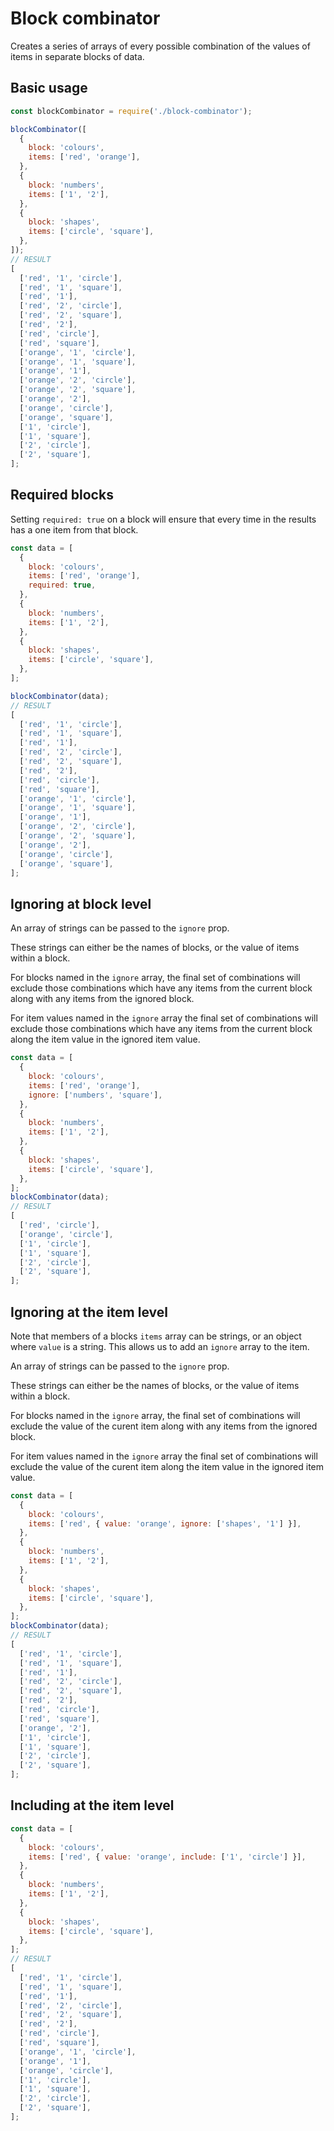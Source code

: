 # Block combinator

Creates a series of arrays of every possible combination of the values of items in separate blocks of data.

## Basic usage

```javascript
const blockCombinator = require('./block-combinator');

blockCombinator([
  {
    block: 'colours',
    items: ['red', 'orange'],
  },
  {
    block: 'numbers',
    items: ['1', '2'],
  },
  {
    block: 'shapes',
    items: ['circle', 'square'],
  },
]);
// RESULT
[
  ['red', '1', 'circle'],
  ['red', '1', 'square'],
  ['red', '1'],
  ['red', '2', 'circle'],
  ['red', '2', 'square'],
  ['red', '2'],
  ['red', 'circle'],
  ['red', 'square'],
  ['orange', '1', 'circle'],
  ['orange', '1', 'square'],
  ['orange', '1'],
  ['orange', '2', 'circle'],
  ['orange', '2', 'square'],
  ['orange', '2'],
  ['orange', 'circle'],
  ['orange', 'square'],
  ['1', 'circle'],
  ['1', 'square'],
  ['2', 'circle'],
  ['2', 'square'],
];
```

## Required blocks

Setting `required: true` on a block will ensure that every time in the results has a one item from that block.

```javascript
const data = [
  {
    block: 'colours',
    items: ['red', 'orange'],
    required: true,
  },
  {
    block: 'numbers',
    items: ['1', '2'],
  },
  {
    block: 'shapes',
    items: ['circle', 'square'],
  },
];

blockCombinator(data);
// RESULT
[
  ['red', '1', 'circle'],
  ['red', '1', 'square'],
  ['red', '1'],
  ['red', '2', 'circle'],
  ['red', '2', 'square'],
  ['red', '2'],
  ['red', 'circle'],
  ['red', 'square'],
  ['orange', '1', 'circle'],
  ['orange', '1', 'square'],
  ['orange', '1'],
  ['orange', '2', 'circle'],
  ['orange', '2', 'square'],
  ['orange', '2'],
  ['orange', 'circle'],
  ['orange', 'square'],
];
```

## Ignoring at block level

An array of strings can be passed to the `ignore` prop.

These strings can either be the names of blocks, or the value of items within a block.

For blocks named in the `ignore` array, the final set of combinations will exclude those combinations which have any items from the current block along with any items from the ignored block.

For item values named in the `ignore` array the final set of combinations will exclude those combinations which have any items from the current block along the item value in the ignored item value.

```javascript
const data = [
  {
    block: 'colours',
    items: ['red', 'orange'],
    ignore: ['numbers', 'square'],
  },
  {
    block: 'numbers',
    items: ['1', '2'],
  },
  {
    block: 'shapes',
    items: ['circle', 'square'],
  },
];
blockCombinator(data);
// RESULT
[
  ['red', 'circle'],
  ['orange', 'circle'],
  ['1', 'circle'],
  ['1', 'square'],
  ['2', 'circle'],
  ['2', 'square'],
];
```

## Ignoring at the item level

Note that members of a blocks `items` array can be strings, or an object where `value` is a string. This allows us to add an `ignore` array to the item.

An array of strings can be passed to the `ignore` prop.

These strings can either be the names of blocks, or the value of items within a block.

For blocks named in the `ignore` array, the final set of combinations will exclude the value of the curent item along with any items from the ignored block.

For item values named in the `ignore` array the final set of combinations will exclude the value of the curent item along the item value in the ignored item value.

```javascript
const data = [
  {
    block: 'colours',
    items: ['red', { value: 'orange', ignore: ['shapes', '1'] }],
  },
  {
    block: 'numbers',
    items: ['1', '2'],
  },
  {
    block: 'shapes',
    items: ['circle', 'square'],
  },
];
blockCombinator(data);
// RESULT
[
  ['red', '1', 'circle'],
  ['red', '1', 'square'],
  ['red', '1'],
  ['red', '2', 'circle'],
  ['red', '2', 'square'],
  ['red', '2'],
  ['red', 'circle'],
  ['red', 'square'],
  ['orange', '2'],
  ['1', 'circle'],
  ['1', 'square'],
  ['2', 'circle'],
  ['2', 'square'],
];
```

## Including at the item level

```javascript
const data = [
  {
    block: 'colours',
    items: ['red', { value: 'orange', include: ['1', 'circle'] }],
  },
  {
    block: 'numbers',
    items: ['1', '2'],
  },
  {
    block: 'shapes',
    items: ['circle', 'square'],
  },
];
// RESULT
[
  ['red', '1', 'circle'],
  ['red', '1', 'square'],
  ['red', '1'],
  ['red', '2', 'circle'],
  ['red', '2', 'square'],
  ['red', '2'],
  ['red', 'circle'],
  ['red', 'square'],
  ['orange', '1', 'circle'],
  ['orange', '1'],
  ['orange', 'circle'],
  ['1', 'circle'],
  ['1', 'square'],
  ['2', 'circle'],
  ['2', 'square'],
];
```
